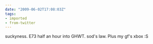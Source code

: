 ```yaml
---
date: "2009-06-02T17:08:03Z"
tags:
- imported
- from-twitter
---
```

suckyness. E73 half an hour into GHWT. sod's law. Plus my gf's xbox :S

